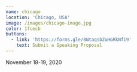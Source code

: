 ```yaml
---
name: chicago
location: 'Chicago, USA'
image: /images/chicago-image.jpg
color: 1fcecb 
buttons:
  - link: 'https://forms.gle/8NtaqsbZuHGRkNfi9'
    text: Submit a Speaking Proposal
---
```

November 18-19, 2020
